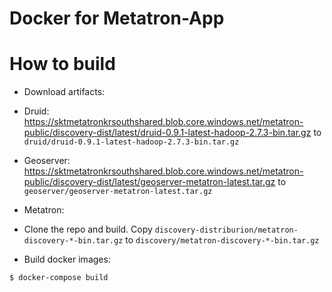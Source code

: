 Docker for Metatron-App
=======================

# How to build

* Download artifacts:
 * Druid: https://sktmetatronkrsouthshared.blob.core.windows.net/metatron-public/discovery-dist/latest/druid-0.9.1-latest-hadoop-2.7.3-bin.tar.gz to `druid/druid-0.9.1-latest-hadoop-2.7.3-bin.tar.gz`
 * Geoserver: https://sktmetatronkrsouthshared.blob.core.windows.net/metatron-public/discovery-dist/latest/geoserver-metatron-latest.tar.gz to `geoserver/geoserver-metatron-latest.tar.gz`
 * Metatron:
  * Clone the repo and build. Copy `discovery-distriburion/metatron-discovery-*-bin.tar.gz` to `discovery/metatron-discovery-*-bin.tar.gz`

* Build docker images:
```
$ docker-compose build
```
